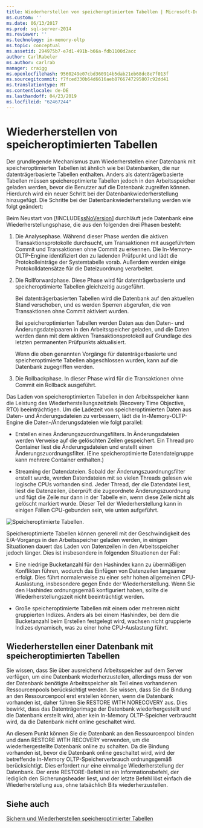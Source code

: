 ```yaml
---
title: Wiederherstellen von speicheroptimierten Tabellen | Microsoft-Dokumentation
ms.custom: ''
ms.date: 06/13/2017
ms.prod: sql-server-2014
ms.reviewer: ''
ms.technology: in-memory-oltp
ms.topic: conceptual
ms.assetid: 294975b7-e7d1-491b-b66a-fdb1100d2acc
author: CarlRabeler
ms.author: carlrab
manager: craigg
ms.openlocfilehash: 9560249e07cbd360914b5dab21eb68dc8e7f013f
ms.sourcegitcommit: f7fced330b64d6616aeb8766747295807c92dd41
ms.translationtype: MT
ms.contentlocale: de-DE
ms.lasthandoff: 04/23/2019
ms.locfileid: "62467244"
---
```

# <a name="restore-and-recovery-of-memory-optimized-tables"></a>Wiederherstellen von speicheroptimierten Tabellen
  Der grundlegende Mechanismus zum Wiederherstellen einer Datenbank mit speicheroptimierten Tabellen ist ähnlich wie bei Datenbanken, die nur datenträgerbasierte Tabellen enthalten. Anders als datenträgerbasierte Tabellen müssen speicheroptimierte Tabellen jedoch in den Arbeitsspeicher geladen werden, bevor die Benutzer auf die Datenbank zugreifen können. Hierdurch wird ein neuer Schritt bei der Datenbankwiederherstellung hinzugefügt. Die Schritte bei der Datenbankwiederherstellung werden wie folgt geändert:  
  
 Beim Neustart von [!INCLUDE[ssNoVersion](../../includes/ssnoversion-md.md)] durchläuft jede Datenbank eine Wiederherstellungsphase, die aus den folgenden drei Phasen besteht:  
  
1.  Die Analysephase. Während dieser Phase werden die aktiven Transaktionsprotokolle durchsucht, um Transaktionen mit ausgeführtem Commit und Transaktionen ohne Commit zu erkennen. Die In-Memory-OLTP-Engine identifiziert den zu ladenden Prüfpunkt und lädt die Protokolleinträge der Systemtabelle vorab. Außerdem werden einige Protokolldatensätze für die Dateizuordnung verarbeitet.  
  
2.  Die Rollforwardphase. Diese Phase wird für datenträgerbasierte und speicheroptimierte Tabellen gleichzeitig ausgeführt.  
  
     Bei datenträgerbasierten Tabellen wird die Datenbank auf den aktuellen Stand verschoben, und es werden Sperren abgerufen, die von Transaktionen ohne Commit aktiviert wurden.  
  
     Bei speicheroptimierten Tabellen werden Daten aus den Daten- und Änderungsdateipaaren in den Arbeitsspeicher geladen, und die Daten werden dann mit dem aktiven Transaktionsprotokoll auf Grundlage des letzten permanenten Prüfpunkts aktualisiert.  
  
     Wenn die oben genannten Vorgänge für datenträgerbasierte und speicheroptimierte Tabellen abgeschlossen wurden, kann auf die Datenbank zugegriffen werden.  
  
3.  Die Rollbackphase. In dieser Phase wird für die Transaktionen ohne Commit ein Rollback ausgeführt.  
  
 Das Laden von speicheroptimierten Tabellen in den Arbeitsspeicher kann die Leistung des Wiederherstellungszeitziels (Recovery Time Objective, RTO) beeinträchtigen. Um die Ladezeit von speicheroptimierten Daten aus Daten- und Änderungsdateien zu verbessern, lädt die In-Memory-OLTP-Engine die Daten-/Änderungsdateien wie folgt parallel:  
  
-   Erstellen eines Änderungszuordnungsfilters. In Änderungsdateien werden Verweise auf die gelöschten Zeilen gespeichert. Ein Thread pro Container liest die Änderungsdateien und erstellt einen Änderungszuordnungsfilter. (Eine speicheroptimierte Datendateigruppe kann mehrere Container enthalten.)  
  
-   Streaming der Datendateien.  Sobald der Änderungszuordnungsfilter erstellt wurde, werden Datendateien mit so vielen Threads gelesen wie logische CPUs vorhanden sind. Jeder Thread, der die Datendatei liest, liest die Datenzeilen, überprüft die zugeordnete Änderungszuordnung und fügt die Zeile nur dann in der Tabelle ein, wenn diese Zeile nicht als gelöscht markiert wurde. Dieser Teil der Wiederherstellung kann in einigen Fällen CPU-gebunden sein, wie unten aufgeführt.  
  
 ![Speicheroptimierte Tabellen.](../../database-engine/media/memory-optimized-tables.gif "Memory-optimized tables.")  
  
 Speicheroptimierte Tabellen können generell mit der Geschwindigkeit des E/A-Vorgangs in den Arbeitsspeicher geladen werden, in einigen Situationen dauert das Laden von Datenzeilen in den Arbeitsspeicher jedoch länger. Dies ist insbesondere in folgenden Situationen der Fall:  
  
-   Eine niedrige Bucketanzahl für den Hashindex kann zu übermäßigen Konflikten führen, wodurch das Einfügen von Datenzeilen langsamer erfolgt. Dies führt normalerweise zu einer sehr hohen allgemeinen CPU-Auslastung, insbesondere gegen Ende der Wiederherstellung. Wenn Sie den Hashindex ordnungsgemäß konfiguriert haben, sollte die Wiederherstellungszeit nicht beeinträchtigt werden.  
  
-   Große speicheroptimierte Tabellen mit einem oder mehreren nicht gruppierten Indizes. Anders als bei einem Hashindex, bei dem die Bucketanzahl beim Erstellen festgelegt wird, wachsen nicht gruppierte Indizes dynamisch, was zu einer hohe CPU-Auslastung führt.  
  
## <a name="restoring-a-database-with-memory-optimized-tables"></a>Wiederherstellen einer Datenbank mit speicheroptimierten Tabellen  
 Sie wissen, dass Sie über ausreichend Arbeitsspeicher auf dem Server verfügen, um eine Datenbank wiederherzustellen, allerdings muss der von der Datenbank benötigte Arbeitsspeicher als Teil eines vorhandenen Ressourcenpools berücksichtigt werden.  Sie wissen, dass Sie die Bindung an den Ressourcenpool erst erstellen können, wenn die Datenbank vorhanden ist, daher führen Sie RESTORE WITH NORECOVERY aus.  Dies bewirkt, dass das Datenträgerimage der Datenbank wiederhergestellt und die Datenbank erstellt wird, aber kein In-Memory OLTP-Speicher verbraucht wird, da die Datenbank nicht online geschaltet wird.  
  
 An diesem Punkt können Sie die Datenbank an den Ressourcenpool binden und dann RESTORE WITH RECOVERY verwenden, um die wiederhergestellte Datenbank online zu schalten.  Da die Bindung vorhanden ist, bevor die Datenbank online geschaltet wird, wird der betreffende In-Memory OLTP-Speicherverbrauch ordnungsgemäß berücksichtigt. Dies erfordert nur eine einmalige Wiederherstellung der Datenbank. Der erste RESTORE-Befehl ist ein Informationsbefehl, der lediglich den Sicherungsheader liest, und der letzte Befehl löst einfach die Wiederherstellung aus, ohne tatsächlich Bits wiederherzustellen.  
  
## <a name="see-also"></a>Siehe auch  
 [Sichern und Wiederherstellen speicheroptimierter Tabellen](memory-optimized-tables.md)  
  
  
